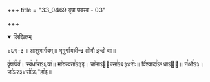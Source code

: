+++
title = "33_0469 वृषा पवस्व - 03"

+++
<details open><summary>लिखितम्</summary>

४६९-३। आशुभार्गवम्॥ भृगुर्गायत्रीन्द्र सोमौ इन्द्रो वा॥

वृ꣤षा꣥꣯पव꣤। स्व꣥धा꣯राऽ६या꣥॥ मा꣡रुत्वता꣢ऽ३इ। चा꣡माऽ२᳐त्सा꣣ऽ२३४राः꣥॥ वि꣡श्वादा꣢ऽ१धाऽ२᳐॥ न꣣ओ꣢ऽ३। जा꣡ऽ२३४सो꣥ऽ६"हा꣥इ॥
</details>